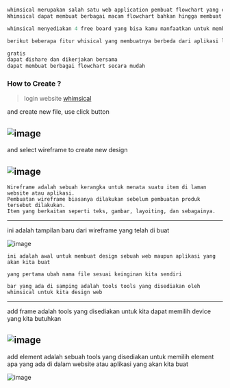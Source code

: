 ```javascript
whimsical merupakan salah satu web application pembuat flowchart yang cukup terkenal.
Whimsical dapat membuat berbagai macam flowchart bahkan hingga membuat wireframe.

whimsical menyediakan 4 free board yang bisa kamu manfaatkan untuk membuat berbagai flowchart.

berikut beberapa fitur whisical yang membuatnya berbeda dari aplikasi lainnya:

gratis
dapat dishare dan dikerjakan bersama
dapat membuat berbagai flowchart secara mudah
```

### How to Create ?
> login website [whimsical](https://whimsical.com/)

and create new file, use click button

![image](https://user-images.githubusercontent.com/92638512/204141044-d2b77df4-77aa-4f6f-be75-8e79533f566b.png)
-----------------------------------------
and select wireframe to create new design

![image](https://user-images.githubusercontent.com/92638512/204141127-b63254b3-82bd-4850-90de-5b6c20b8b50a.png)
-----------------------------------------
```
Wireframe adalah sebuah kerangka untuk menata suatu item di laman website atau aplikasi. 
Pembuatan wireframe biasanya dilakukan sebelum pembuatan produk tersebut dilakukan. 
Item yang berkaitan seperti teks, gambar, layoiting, dan sebagainya.
```
-----------------------------------------
ini adalah tampilan baru dari wireframe yang telah di buat

![image](https://user-images.githubusercontent.com/92638512/204141201-635c0a09-30d9-443c-8773-1edb4e884904.png)

```
ini adalah awal untuk membuat design sebuah web maupun aplikasi yang akan kita buat
```

```
yang pertama ubah nama file sesuai keinginan kita sendiri
```

```
bar yang ada di samping adalah tools tools yang disediakan oleh whimsical untuk kita design web
```
-----------------------------------------

add frame adalah tools yang disediakan untuk kita dapat memilih device yang kita butuhkan

![image](https://user-images.githubusercontent.com/92161801/203287263-30e34320-9d14-4ad4-949c-bb403602e9ff.png)
-----------------------------------------

add element adalah sebuah tools yang disediakan untuk memilih element apa yang ada di dalam website atau aplikasi yang akan kita buat

![image](https://user-images.githubusercontent.com/92161801/203287503-5ea45060-c5aa-425a-bc3e-aa0e9e398f57.png)
